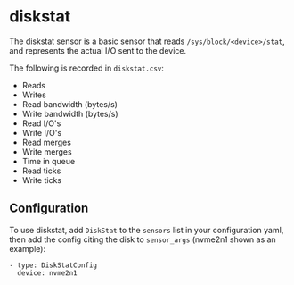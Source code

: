# diskstat
The diskstat sensor is a basic sensor that reads `/sys/block/<device>/stat`, and represents the actual I/O sent to the device.

The following is recorded in `diskstat.csv`:
* Reads
* Writes
* Read bandwidth (bytes/s)
* Write bandwidth (bytes/s)
* Read I/O's
* Write I/O's
* Read merges
* Write merges
* Time in queue
* Read ticks
* Write ticks

## Configuration
To use diskstat, add `DiskStat` to the `sensors` list in your configuration yaml, then add the config citing the disk to `sensor_args` (nvme2n1 shown as an example):
```
- type: DiskStatConfig
  device: nvme2n1
```